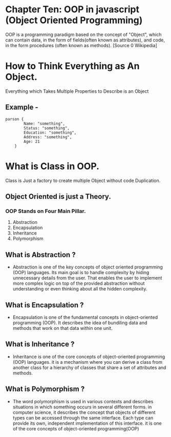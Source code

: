 # Chapter Ten: OOP in javascript (Object Oriented Programming)

OOP is a programming paradigm based on the concept of "Object", which can contain data, in the form of fields(often known as attributes), and code, in the form procedures (often known as methods). [Source 0 Wikipedia]

# How to Think Everything as An Object.

Everything which Takes Multiple Properties to Describe is an Object

## Example -

    parson {
            Name: "something",
            Status: "something",
            Education: "something",
            Address: "something",
            Age: 21
        }

# What is Class in OOP.

Class is Just a factory to create multiple Object without code Duplication.

## Object Oriented is just a Theory.

### OOP Stands on Four Main Pillar.

1. Abstraction
2. Encapsulation
3. Inheritance
4. Polymorphism

## What is Abstraction ?

- Abstraction is one of the key concepts of object oriented programming (OOP) languages. Its main goal is to handle complexity by hiding unnecessary details from the user. That enables the user to implement more complex logic on top of the provided abstraction without understanding or even thinking about all the hidden complexity.

## What is Encapsulation ?

- Encapsulation is one of the fundamental concepts in object-oriented programming (OOP). It describes the idea of bundiling data and methods that work on that data within one unit.

## What is Inheritance ?

- Inheritance is one of the core concepts of object-oriented programming (OOP) languages. it is a mechanism where you can derive a class from another class for a hierarchy of classes that share a set of attributes and methods.

## What is Polymorphism ?

- The word polymorphism is used in various contexts and describes situations in which something occurs in several different forms. in computer science, it describes the concept that objects of different types can be accessed through the same interface. Each type can provide its own, independent implementation of this interface. it is one of the core concepts of object-oriented programming(OOP)


